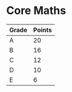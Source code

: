 # Core Maths

| Grade  | Points |
|--------|--------|
| A      | 20     |
| B      | 16     |
| C      | 12     |
| D      | 10     |
| E      | 6      |